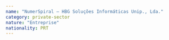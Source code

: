 ```yaml
---
name: "NumerSpiral – HBG Soluções Informáticas Unip., Lda."
category: private-sector
nature: "Entreprise"
nationality: PRT
---
```

    